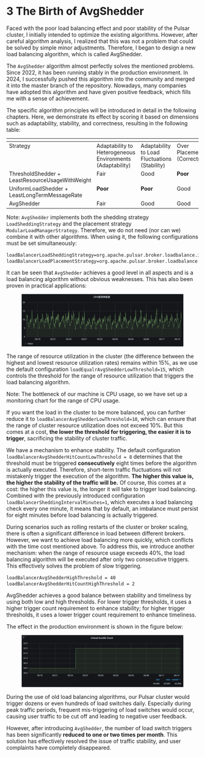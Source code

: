 # 3 The Birth of AvgShedder

Faced with the poor load balancing effect and poor stability of the Pulsar cluster, I initially intended to optimize the existing algorithms. However, after careful algorithm analysis, I realized that this was not a problem that could be solved by simple minor adjustments. Therefore, I began to design a new load balancing algorithm, which is called AvgShedder.



The `AvgShedder` algorithm almost perfectly solves the mentioned problems. Since 2022, it has been running stably in the production environment. In 2024, I successfully pushed this algorithm into the community and merged it into the master branch of the repository. Nowadays, many companies have adopted this algorithm and have given positive feedback, which fills me with a sense of achievement.



The specific algorithm principles will be introduced in detail in the following chapters. Here, we demonstrate its effect by scoring it based on dimensions such as adaptability, stability, and correctness, resulting in the following table:

<table data-header-hidden><thead><tr><th valign="top"></th><th valign="top"></th><th valign="top"></th><th valign="top"></th><th valign="top"></th><th valign="top"></th></tr></thead><tbody><tr><td valign="top">Strategy</td><td valign="top">Adaptability to Heterogeneous Environments (Adaptability)</td><td valign="top">Adaptability to Load Fluctuations (Stability)</td><td valign="top">Over Placement (Correctness)</td><td valign="top">Over Unloading (Correctness)</td><td valign="top">Speed</td></tr><tr><td valign="top">ThresholdShedder + LeastResourceUsageWithWeight</td><td valign="top">Fair</td><td valign="top">Good</td><td valign="top"><strong>Poor</strong></td><td valign="top"><strong>Poor</strong></td><td valign="top">Fair</td></tr><tr><td valign="top">UniformLoadShedder + LeastLongTermMessageRate</td><td valign="top"><strong>Poor</strong></td><td valign="top"><strong>Poor</strong></td><td valign="top">Good</td><td valign="top">Good</td><td valign="top">Fair</td></tr><tr><td valign="top">AvgShedder</td><td valign="top">Fair</td><td valign="top">Good</td><td valign="top">Good</td><td valign="top">Good</td><td valign="top">Good</td></tr></tbody></table>

Note: `AvgShedder` implements both the shedding strategy `LoadSheddingStrategy` and the placement strategy `ModularLoadManagerStrategy`. Therefore, we do not need (nor can we) combine it with other algorithms. When using it, the following configurations must be set simultaneously:

```
loadBalancerLoadSheddingStrategy=org.apache.pulsar.broker.loadbalance.impl.AvgShedder
loadBalancerLoadPlacementStrategy=org.apache.pulsar.broker.loadbalance.impl.AvgShedder
```

It can be seen that `AvgShedder` achieves a good level in all aspects and is a load balancing algorithm without obvious weaknesses. This has also been proven in practical applications:

<figure><img src="../.gitbook/assets/image (18).png" alt=""><figcaption></figcaption></figure>

The range of resource utilization in the cluster (the difference between the highest and lowest resource utilization rates) remains within 15%, as we use the default configuration `loadEqualrAvgShedderLowThreshold=15`, which controls the threshold for the range of resource utilization that triggers the load balancing algorithm.

Note: The bottleneck of our machine is CPU usage, so we have set up a monitoring chart for the range of CPU usage.



If you want the load in the cluster to be more balanced, you can further reduce it to `loadBalancerAvgShedderLowThreshold=10`, which can ensure that the range of cluster resource utilization does not exceed 10%. But this comes at a cost, **the lower the threshold for triggering, the easier it is to trigger**, sacrificing the stability of cluster traffic.

We have a mechanism to enhance stability. The default configuration `loadBalancerAvgShedderHitCountLowThreshold = 8` determines that the threshold must be triggered **consecutively** eight times before the algorithm is actually executed. Therefore, short-term traffic fluctuations will not mistakenly trigger the execution of the algorithm. **The higher this value is, the higher the stability of the traffic will be.** Of course, this comes at a cost: the higher this value is, the longer it will take to trigger load balancing. Combined with the previously introduced configuration `loadBalancerSheddingIntervalMinutes=1`, which executes a load balancing check every one minute, it means that by default, an imbalance must persist for eight minutes before load balancing is actually triggered.



During scenarios such as rolling restarts of the cluster or broker scaling, there is often a significant difference in load between different brokers. However, we want to achieve load balancing more quickly, which conflicts with the time cost mentioned above. To address this, we introduce another mechanism: when the range of resource usage exceeds 40%, the load balancing algorithm will be executed after only two consecutive triggers. This effectively solves the problem of slow triggering.

```
loadBalancerAvgShedderHighThreshold = 40
loadBalancerAvgShedderHitCountHighThreshold = 2
```

AvgShedder achieves a good balance between stability and timeliness by using both low and high thresholds. For lower trigger thresholds, it uses a higher trigger count requirement to enhance stability; for higher trigger thresholds, it uses a lower trigger count requirement to enhance timeliness.&#x20;

The effect in the production environment is shown in the figure below:

<figure><img src="../.gitbook/assets/image (2) (1).png" alt=""><figcaption></figcaption></figure>

During the use of old load balancing algorithms, our Pulsar cluster would trigger dozens or even hundreds of load switches daily. Especially during peak traffic periods, frequent mis-triggering of load switches would occur, causing user traffic to be cut off and leading to negative user feedback.

However, after introducing `AvgShedder`, the number of load switch triggers has been significantly **reduced to one or two times per month**. This solution has effectively resolved the issue of traffic stability, and user complaints have completely disappeared.

&#x20;




















